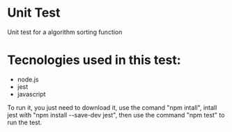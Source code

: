 # Unit Test
 
Unit test for a algorithm sorting function

# Tecnologies used in this test: 

- node.js
- jest
- javascript

 To run it, you just need to download it, use the comand "npm intall", intall jest with "npm install --save-dev jest", then use the command "npm test" to run the test. 
